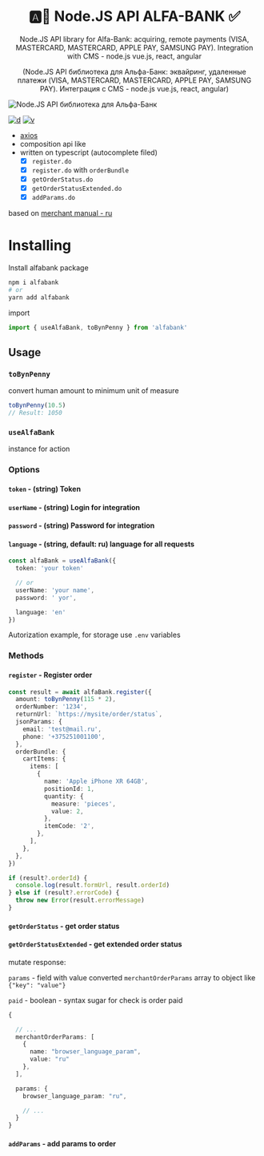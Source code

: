 <h1 align="center">🅰️🏦 Node.JS API ALFA-BANK ✅</h1>
<p align="center">Node.JS API library for Alfa-Bank: acquiring, remote payments (VISA, MASTERCARD, MASTERCARD, APPLE PAY, SAMSUNG PAY). Integration with CMS - node.js vue.js, react, angular</p>

<p align="center">(Node.JS API библиотека для Альфа-Банк: эквайринг, удаленные платежи (VISA, MASTERCARD, MASTERCARD, APPLE PAY, SAMSUNG PAY). Интеграция с CMS - node.js vue.js, react, angular)</p>

<img align="center" alt="Node.JS API библиотека для Альфа-Банк" title="Node.JS API library for Alfa-Bank" src="https://github.com/whalest/alfabank/blob/main/assets/main.png?raw=true" />

[![d](https://img.shields.io/npm/dm/alfabank.svg?style=flat-square)](https://npmjs.com/package/alfabank)
[![v](https://img.shields.io/npm/v/alfabank/latest.svg?style=flat-square)](https://npmjs.com/package/alfabank)

- [axios](https://github.com/axios/axios)
- composition api like
- written on typescript (autocomplete filed)
  - [x] `register.do`
  - [x] `register.do` with `orderBundle`
  - [x] `getOrderStatus.do`
  - [x] `getOrderStatusExtended.do`
  - [x] `addParams.do`

based on [merchant manual - ru](https://alfa-biz.by/acquiring/docs/merchantmanual.pdf#page=92)

# Installing

Install alfabank package

```sh
npm i alfabank
# or
yarn add alfabank
```

import

```ts
import { useAlfaBank, toBynPenny } from 'alfabank'
```

## Usage

### `toBynPenny`

convert human amount to minimum unit of measure

```ts
toBynPenny(10.5)
// Result: 1050
```

### `useAlfaBank`

instance for action

### Options

#### `token` - (string) Token

#### `userName` - (string) Login for integration

#### `password` - (string) Password for integration

#### `language` - (string, default: ru) language for all requests

```ts
const alfaBank = useAlfaBank({
  token: 'your token'

  // or
  userName: 'your name',
  password: ' yor',

  language: 'en'
})
```

Autorization example, for storage use `.env` variables

### Methods

#### `register` - Register order

```ts
const result = await alfaBank.register({
  amount: toBynPenny(115 * 2),
  orderNumber: '1234',
  returnUrl: `https://mysite/order/status`,
  jsonParams: {
    email: 'test@mail.ru',
    phone: '+375251001100',
  },
  orderBundle: {
    cartItems: {
      items: [
        {
          name: 'Apple iPhone XR 64GB',
          positionId: 1,
          quantity: {
            measure: 'pieces',
            value: 2,
          },
          itemCode: '2',
        },
      ],
    },
  },
})

if (result?.orderId) {
  console.log(result.formUrl, result.orderId)
} else if (result?.errorCode) {
  throw new Error(result.errorMessage)
}
```

#### `getOrderStatus` - get order status

#### `getOrderStatusExtended` - get extended order status

mutate response:

`params` - field with value converted `merchantOrderParams` array to object like `{"key": "value"}`

`paid` - boolean - syntax sugar for check is order paid

```ts
{

  // ...
  merchantOrderParams: [
    {
      name: "browser_language_param",
      value: "ru"
    },
  ],

  params: {
    browser_language_param: "ru",

    // ...
  }
}
```

#### `addParams` - add params to order

